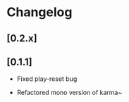 # Changelog


## [0.2.x]




## [0.1.1]

- Fixed play-reset bug

- Refactored mono version of karma~